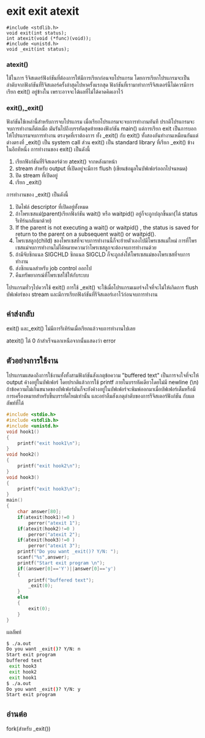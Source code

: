 # exit exit atexit
```
#include <stdlib.h>
void exit(int status); 
int atexit(void (*func)(void)); 
#include <unistd.h>
void _exit(int status);
``` 
### atexit() 
ใช้ในการ รีจิสเตอร์ฟังก์ชันที่ต้องการให้มีการเรียกก่อนจบโปรแกรม โดยการเรียกโปรแกรมจะเป็นลำดับจากฟังก์ชันที่รีจิสเตอร์ครั้งล่าสุดไปหาครั้งแรกสุด ฟังก์ชันที่เรามาทำการรีจิสเตอร์นี้ไม่ควรมีการเรียก exit() อยู่ข้างใน เพราะอาจจะได้ผลที่ไม่ได้คาดคิดเอาไว้
### exit(),_exit()
ฟังก์ชันใช้เหล่านี้สำหรับการจบโปรแกรม เมื่อเรียกโปรแกรมจะจบการทำงานทันที ปรกติโปรแกรมจะจบการทำงานก็ต่อเมื่อ มันรันไปถึงบรรทัดสุดท้ายของฟังก์ชัน main() แต่การเรียก exit เป็นการบอกให้โปรแกรมจบการทำงาน ตรงจุดที่เราต้องการ ทั้ง _exit() กับ exit() ทั้งสองอันทำงานเหมือนกันแต่ต่างตรงที่ _exit() เป็น system call ส่วน exit() เป็น standard library ที่เรียก _exit() ข้างในอีกทีหนึ่ง การทำงานของ exit() เป็นดังนี้

1. เรียกฟังก์ชันที่รีจิสเตอร์ด้วย atexit() จากหลังมาหน้า
2. stream สำหรับ output ที่เปิดอยู่จะมีการ flush (เขียนข้อมูลในบัฟเฟอร์ออกไปจนหมด) 
3. ปิด stream ที่เปิดอยู่
4. เรียก _exit()

การทำงานของ _exit() เป็นดังนี้

1. ปิดไฟล์ descriptor ที่เปิดอยู่ทั้งหมด
2. ถ้าโพรเซสแม่(parent)เรียกฟังก์ชัน wait() หรือ waitpid() อยู่ก็จะถูกปลุกขึ้นมา(ได้ status รีเทิร์นกลับมาด้วย) 
3. If the parent is not executing a wait() or waitpid() , the status is saved for return to the parent on  a subsequent wait() or waitpid().
4. โพรเซสลูก(child) ของโพรเซสที่จะจบการทำงานนี้ก็จะย้ายตัวเองไปมีโพรเซสแม่ใหม่ การที่โพรเซสแม่จบการทำงานไม่ได้หมายความว่าโพรเซสลูกจะต้องจบการทำงานด้วย
5. ถ้ามีจับซิกแนล SIGCHLD ซิกแนล SIGCLD ก็จะถูกส่งให้โพรเซสแม่ของโพรเซสที่จบการทำงาน
6. ส่งซิกแนลสำหรับ job control ออกไป
7. คืนทรัพยากรณ์ที่โพรเซสใช้ให้กับระบบ

โปรแกรมทั่วๆไปควรใช้ exit() การใช้ _exit() จะใช้เมื่อโปรแกรมเมอร์จงใจที่จะไม่ให้เกิดการ flush บัฟเฟอร์ของ stream และมีการเรียกฟังก์ชันที่รีจิสเตอร์เอาไว้ก่อนจบการทำงาน

## ค่าส่งกลับ
exit() และ_exit() ไม่มีการรีเทิร์นเมื่อเรียกแล้วจบการทำงานไปเลย

atexit() ได้ 0 ถ้าสำเร็จนอกเหนือจากนั้นแสดงว่า error

## ตัวอย่างการใช้งาน
โปรแกรมแสดงถึงการใช้งานทั้งทั้งสามฟังก์ชันสังเกตุข้อความ "buffered text" เป็นการจงใจที่จะให้ output ค้างอยู่ในบัฟเฟอร์ โดยปรกติแล้วการใช้ printf ภายในบรรทัดเดียวโดยไม่มี newline (\n) ถ้าข้อความไม่เกินขนาดของบัฟเฟอร์มันก็จะยังค้างอยู่ในบัฟเฟอร์จะพิมพ์ออกมาเมื่อบัฟเฟอร์เต็มหรือมีการเครื่องหมายสำหรับขึ้นบรรทัดใหม่เท่านั้น และอย่าลืมสังเกตุลำดับของการรีจิสเตอร์ฟังก์ชัน กับผลลัพท์ที่ได้
``` c
#include <stdio.h>
#include <stdlib.h>
#include <unistd.h>
void hook1()
{
	printf("exit hook1\n");
}
void hook2()
{
	printf("exit hook2\n");
}
void hook3()
{
	printf("exit hook3\n");
}
main()
{
	char answer[80];
	if(atexit(hook1)!=0 )
		perror("atexit 1");
	if(atexit(hook2)!=0 )
		perror("atexit 2");
	if(atexit(hook3)!=0 )
		perror("atexit 3");
	printf("Do you want _exit()? Y/N: ");
	scanf("%s",answer);
	printf("Start exit program \n");
	if((answer[0]=='Y')||answer[0]=='y')
	{
		printf("buffered text");
		_exit(0);
	}
	else
	{
		exit(0);
	}
}
```
ผลลัพท์
``` sh
$ ./a.out
Do you want _exit()? Y/N: n
Start exit program
buffered text
 exit hook3
 exit hook2
 exit hook1
$ ./a.out
Do you want _exit()? Y/N: y
Start exit program
``` 

## อ่านต่อ
fork(สำหรับ _exit())
